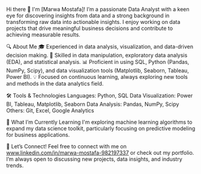 Hi there 👋 I'm [Marwa Mostafa]!
I’m a passionate Data Analyst with a keen eye for discovering insights from data and a strong background in transforming raw data into actionable insights. I enjoy working on data projects that drive meaningful business decisions and contribute to achieving measurable results.

🔍 About Me
🎓 Experienced in data analysis, visualization, and data-driven decision making.
🔧 Skilled in data manipulation, exploratory data analysis (EDA), and statistical analysis.
📊 Proficient in using SQL, Python (Pandas, NumPy, Scipy), and data visualization tools (Matplotlib, Seaborn, Tableau, Power BI).
💡 Focused on continuous learning, always exploring new tools and methods in the data analytics field.

🛠️ Tools & Technologies
Languages: Python, SQL
Data Visualization: Power BI, Tableau, Matplotlib, Seaborn
Data Analysis: Pandas, NumPy, Scipy
Others: Git, Excel, Google Analytics

🌱 What I’m Currently Learning
I'm exploring machine learning algorithms to expand my data science toolkit, particularly focusing on predictive modeling for business applications.

🤝 Let’s Connect!
Feel free to connect with me on www.linkedin.com/in/marwa-mostafa-982197337 or check out my portfolio. I’m always open to discussing new projects, data insights, and industry trends.

<!---
MarwaMostafa10/MarwaMostafa10 is a ✨ special ✨ repository because its `README.md` (this file) appears on your GitHub profile.
You can click the Preview link to take a look at your changes.
--->

